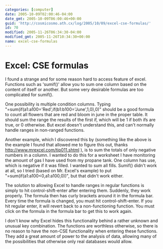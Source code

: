 ```yaml
---
categories: [computer]
date: 2005-10-09T02:00:46-04:00
date_gmt: 2005-10-09T06:00:46+00:00
guid: 'http://cosmicosmo.ath.cx/log/2005/10/09/excel-cse-formulas/'
id: 70
modified: 2005-11-26T06:34:30-04:00
modified_gmt: 2005-11-26T10:34:30+00:00
name: excel-cse-formulas
---
```


Excel: CSE formulas
===================

I found a strange and for some reason hard to access feature of excel.  Functions such as 'sumif()' allow you to sum one column based on the content of itself or another.  But some very desirable formulas are too complicated for sumif(). 

One possibility is multiple condition columns.  Typing "=sum(if(a1:a100='Red',if(b1:b100='June',1,0),0)" should be a good formula to count all flowers that are red and bloom in june in the proper table.  It should sum the range the results of the first if, which will be 1 if both ifs are true, or 0 otherwise.  But excel doesn't understand this, and can't normally handle ranges in non-ranged functions.

Another example, which I discovered this by (something like the above is the example I found that allowed me to figure this out, thanks http://www.mrexcel.com/tip011.shtml ), is to sum the totals of only negative numbers in a column.  I wanted to do this for a worksheet I have monitoring the amount of gas I have used from my propane tank.  One column has use, which is negative if it was filled.  I wanted to sum all fills.  Sumif() didn't work at all, so I tried (based on Mr. Excel's example) to put "=sum(if(a1:a100<0,a1:a100,0))", but that didn't work either.

The solution to allowing Excel to handle ranges in regular functions is simply to hit control-shift-enter after entering them.  Suddenly, they work properly.  The formula then has curly brackets around it in the formula bar.  Every time the formula is changed, you must hit control-shift-enter.  If you hit regular enter, it will revert back to a non-functioning function.  You must click on the formula in the formula bar to get this to work again.

I don't know why Excel hides this functionality behind a rather unknown and unusual key combination.  The functions are worthless otherwise, so there is no reason to have the non-CSE functionality when entering these functions.   They add a great amount of power to the analysis of data, allowing many of the possibilities that otherwise only real databases would allow.
